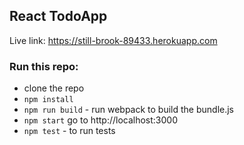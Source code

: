 ## React TodoApp

Live link: https://still-brook-89433.herokuapp.com

### Run this repo:

- clone the repo
- ```npm install```
- ```npm run build``` - run webpack to build the bundle.js
- ```npm start``` go to http://localhost:3000
- ```npm test``` - to run tests

